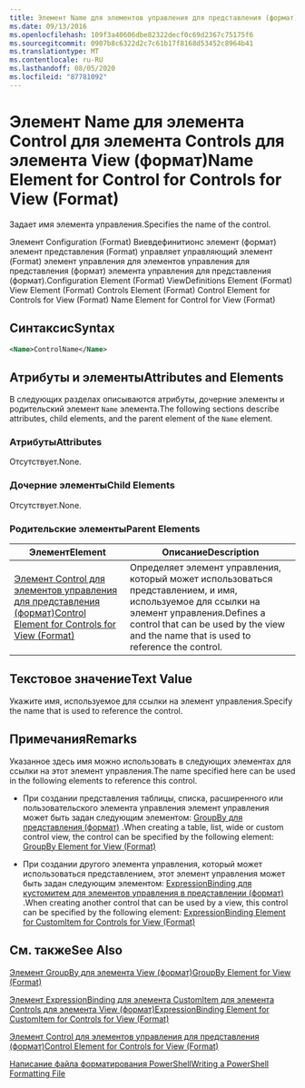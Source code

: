 ```yaml
---
title: Элемент Name для элементов управления для представления (формат) | Документация Майкрософт
ms.date: 09/13/2016
ms.openlocfilehash: 109f3a40606dbe82322decf0c69d2367c75175f6
ms.sourcegitcommit: 0907b8c6322d2c7c61b17f8168d53452c8964b41
ms.translationtype: MT
ms.contentlocale: ru-RU
ms.lasthandoff: 08/05/2020
ms.locfileid: "87781092"
---
```

# <a name="name-element-for-control-for-controls-for-view-format"></a><span data-ttu-id="0b376-102">Элемент Name для элемента Control для элемента Controls для элемента View (формат)</span><span class="sxs-lookup"><span data-stu-id="0b376-102">Name Element for Control for Controls for View (Format)</span></span>

<span data-ttu-id="0b376-103">Задает имя элемента управления.</span><span class="sxs-lookup"><span data-stu-id="0b376-103">Specifies the name of the control.</span></span>

<span data-ttu-id="0b376-104">Элемент Configuration (Format) Виевдефинитионс элемент (формат) элемент представления (Format) управляет управляющий элемент (Format) элемент управления для элементов управления для представления (формат) элемента управления для представления (формат).</span><span class="sxs-lookup"><span data-stu-id="0b376-104">Configuration Element (Format) ViewDefinitions Element (Format) View Element (Format) Controls Element (Format) Control Element for Controls for View (Format) Name Element for Control for View (Format)</span></span>

## <a name="syntax"></a><span data-ttu-id="0b376-105">Синтаксис</span><span class="sxs-lookup"><span data-stu-id="0b376-105">Syntax</span></span>

```xml
<Name>ControlName</Name>
```

## <a name="attributes-and-elements"></a><span data-ttu-id="0b376-106">Атрибуты и элементы</span><span class="sxs-lookup"><span data-stu-id="0b376-106">Attributes and Elements</span></span>

<span data-ttu-id="0b376-107">В следующих разделах описываются атрибуты, дочерние элементы и родительский элемент `Name` элемента.</span><span class="sxs-lookup"><span data-stu-id="0b376-107">The following sections describe attributes, child elements, and the parent element of the `Name` element.</span></span>

### <a name="attributes"></a><span data-ttu-id="0b376-108">Атрибуты</span><span class="sxs-lookup"><span data-stu-id="0b376-108">Attributes</span></span>

<span data-ttu-id="0b376-109">Отсутствует.</span><span class="sxs-lookup"><span data-stu-id="0b376-109">None.</span></span>

### <a name="child-elements"></a><span data-ttu-id="0b376-110">Дочерние элементы</span><span class="sxs-lookup"><span data-stu-id="0b376-110">Child Elements</span></span>

<span data-ttu-id="0b376-111">Отсутствует.</span><span class="sxs-lookup"><span data-stu-id="0b376-111">None.</span></span>

### <a name="parent-elements"></a><span data-ttu-id="0b376-112">Родительские элементы</span><span class="sxs-lookup"><span data-stu-id="0b376-112">Parent Elements</span></span>

|<span data-ttu-id="0b376-113">Элемент</span><span class="sxs-lookup"><span data-stu-id="0b376-113">Element</span></span>|<span data-ttu-id="0b376-114">Описание</span><span class="sxs-lookup"><span data-stu-id="0b376-114">Description</span></span>|
|-------------|-----------------|
|[<span data-ttu-id="0b376-115">Элемент Control для элементов управления для представления (формат)</span><span class="sxs-lookup"><span data-stu-id="0b376-115">Control Element for Controls for View (Format)</span></span>](./control-element-for-controls-for-view-format.md)|<span data-ttu-id="0b376-116">Определяет элемент управления, который может использоваться представлением, и имя, используемое для ссылки на элемент управления.</span><span class="sxs-lookup"><span data-stu-id="0b376-116">Defines a control that can be used by the view and the name that is used to reference the control.</span></span>|

## <a name="text-value"></a><span data-ttu-id="0b376-117">Текстовое значение</span><span class="sxs-lookup"><span data-stu-id="0b376-117">Text Value</span></span>

<span data-ttu-id="0b376-118">Укажите имя, используемое для ссылки на элемент управления.</span><span class="sxs-lookup"><span data-stu-id="0b376-118">Specify the name that is used to reference the control.</span></span>

## <a name="remarks"></a><span data-ttu-id="0b376-119">Примечания</span><span class="sxs-lookup"><span data-stu-id="0b376-119">Remarks</span></span>

<span data-ttu-id="0b376-120">Указанное здесь имя можно использовать в следующих элементах для ссылки на этот элемент управления.</span><span class="sxs-lookup"><span data-stu-id="0b376-120">The name specified here can be used in the following elements to reference this control.</span></span>

- <span data-ttu-id="0b376-121">При создании представления таблицы, списка, расширенного или пользовательского элемента управления элемент управления может быть задан следующим элементом: [GroupBy для представления (формат)](./groupby-element-for-view-format.md) .</span><span class="sxs-lookup"><span data-stu-id="0b376-121">When creating a table, list, wide or custom control view, the control can be specified by the following element: [GroupBy Element for View (Format)](./groupby-element-for-view-format.md)</span></span>

- <span data-ttu-id="0b376-122">При создании другого элемента управления, который может использоваться представлением, этот элемент управления может быть задан следующим элементом: [ExpressionBinding для кустомитем для элементов управления в представлении (формат)](./expressionbinding-element-for-customitem-for-controls-for-view-format.md) .</span><span class="sxs-lookup"><span data-stu-id="0b376-122">When creating another control that can be used by a view, this control can be specified by the following element: [ExpressionBinding Element for CustomItem for Controls for View (Format)](./expressionbinding-element-for-customitem-for-controls-for-view-format.md)</span></span>

## <a name="see-also"></a><span data-ttu-id="0b376-123">См. также</span><span class="sxs-lookup"><span data-stu-id="0b376-123">See Also</span></span>

[<span data-ttu-id="0b376-124">Элемент GroupBy для элемента View (формат)</span><span class="sxs-lookup"><span data-stu-id="0b376-124">GroupBy Element for View (Format)</span></span>](./groupby-element-for-view-format.md)

[<span data-ttu-id="0b376-125">Элемент ExpressionBinding для элемента CustomItem для элемента Controls для элемента View (формат)</span><span class="sxs-lookup"><span data-stu-id="0b376-125">ExpressionBinding Element for CustomItem for Controls for View (Format)</span></span>](./expressionbinding-element-for-customitem-for-controls-for-view-format.md)

[<span data-ttu-id="0b376-126">Элемент Control для элементов управления для представления (формат)</span><span class="sxs-lookup"><span data-stu-id="0b376-126">Control Element for Controls for View (Format)</span></span>](./control-element-for-controls-for-view-format.md)

[<span data-ttu-id="0b376-127">Написание файла форматирования PowerShell</span><span class="sxs-lookup"><span data-stu-id="0b376-127">Writing a PowerShell Formatting File</span></span>](./writing-a-powershell-formatting-file.md)
